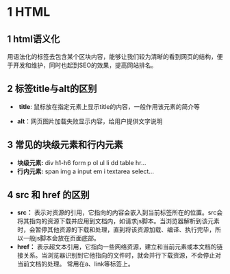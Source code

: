 # 1 HTML

## 1 **html语义化**

​	用语法化的标签去包含某个区块内容，能够让我们较为清晰的看到网页的结构，便于开发和维护，同时也起到SEO的效果，提高网站排名。



## 2 **标签title与alt的区别**

- ​	**title**: 鼠标放在指定元素上显示title的内容，一般作用该元素的简介等

- ​	**alt**：网页图片加载失败显示内容，给用户提供文字说明



## 3 常见的块级元素和行内元素

- **块级元素:** div  h1-h6  form  p  ol ul li dd  table hr...
- **行内元素:** span  img  a  input  em  i  textarea  select... 



## 4 src 和 href 的区别

- **src：** 表示对资源的引用，它指向的内容会嵌入到当前标签所在的位置。src会将其指向的资源下载并应⽤到⽂档内，如请求js脚本。当浏览器解析到该元素时，会暂停其他资源的下载和处理，直到将该资源加载、编译、执⾏完毕，所以⼀般js脚本会放在页面底部。
- **href：** 表示超文本引用，它指向一些网络资源，建立和当前元素或本文档的链接关系。当浏览器识别到它他指向的⽂件时，就会并⾏下载资源，不会停⽌对当前⽂档的处理。 常用在a、link等标签上。